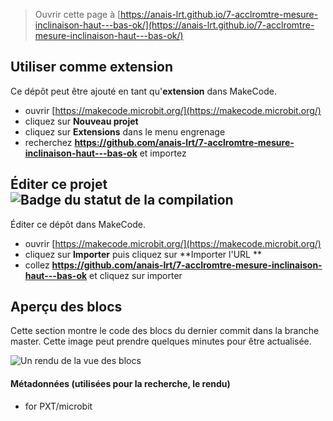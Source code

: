 
> Ouvrir cette page à [https://anais-lrt.github.io/7-acclromtre-mesure-inclinaison-haut---bas-ok/](https://anais-lrt.github.io/7-acclromtre-mesure-inclinaison-haut---bas-ok/)

## Utiliser comme extension

Ce dépôt peut être ajouté en tant qu'**extension** dans MakeCode.

* ouvrir [https://makecode.microbit.org/](https://makecode.microbit.org/)
* cliquez sur **Nouveau projet**
* cliquez sur **Extensions** dans le menu engrenage
* recherchez **https://github.com/anais-lrt/7-acclromtre-mesure-inclinaison-haut---bas-ok** et importez

## Éditer ce projet ![Badge du statut de la compilation](https://github.com/anais-lrt/7-acclromtre-mesure-inclinaison-haut---bas-ok/workflows/MakeCode/badge.svg)

Éditer ce dépôt dans MakeCode.

* ouvrir [https://makecode.microbit.org/](https://makecode.microbit.org/)
* cliquez sur **Importer** puis cliquez sur **Importer l'URL **
* collez **https://github.com/anais-lrt/7-acclromtre-mesure-inclinaison-haut---bas-ok** et cliquez sur importer

## Aperçu des blocs

Cette section montre le code des blocs du dernier commit dans la branche master.
Cette image peut prendre quelques minutes pour être actualisée.

![Un rendu de la vue des blocs](https://github.com/anais-lrt/7-acclromtre-mesure-inclinaison-haut---bas-ok/raw/master/.github/makecode/blocks.png)

#### Métadonnées (utilisées pour la recherche, le rendu)

* for PXT/microbit
<script src="https://makecode.com/gh-pages-embed.js"></script><script>makeCodeRender("{{ site.makecode.home_url }}", "{{ site.github.owner_name }}/{{ site.github.repository_name }}");</script>
